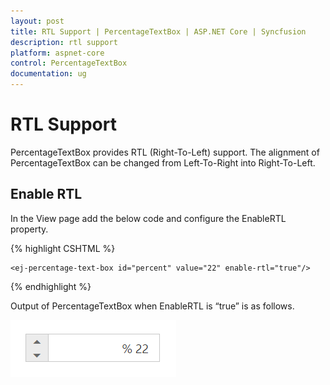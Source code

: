 ```yaml
---
layout: post
title: RTL Support | PercentageTextBox | ASP.NET Core | Syncfusion
description: rtl support
platform: aspnet-core
control: PercentageTextBox
documentation: ug
---
```


# RTL Support

PercentageTextBox provides RTL (Right-To-Left) support. The alignment of PercentageTextBox can be changed from Left-To-Right into Right-To-Left.

## Enable RTL

In the View page add the below code and configure the EnableRTL property.

{% highlight CSHTML %}

    <ej-percentage-text-box id="percent" value="22" enable-rtl="true"/>

{% endhighlight %}

Output of PercentageTextBox when EnableRTL is “true” is as follows. 

![](RTL-Support_images/RTL-Support_img1.png)